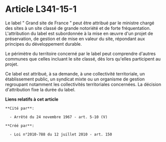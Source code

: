 # Article L341-15-1

Le label " Grand site de France " peut être attribué par le ministre chargé des sites à un site classé de grande notoriété et
de forte fréquentation. L'attribution du label est subordonnée à la mise en œuvre d'un projet de préservation, de gestion et
de mise en valeur du site, répondant aux principes du développement durable.

Le périmètre du territoire concerné par le label peut comprendre d'autres communes que celles incluant le site classé, dès
lors qu'elles participent au projet.

Ce label est attribué, à sa demande, à une collectivité territoriale, un établissement public, un syndicat mixte ou un
organisme de gestion regroupant notamment les collectivités territoriales concernées. La décision d'attribution fixe la durée
du label.

**Liens relatifs à cet article**

	**Cité par**:

	  - Arrêté du 24 novembre 1967 - art. 5-10 (V)

	**Créé par**:

	  - Loi n°2010-788 du 12 juillet 2010 - art. 150
